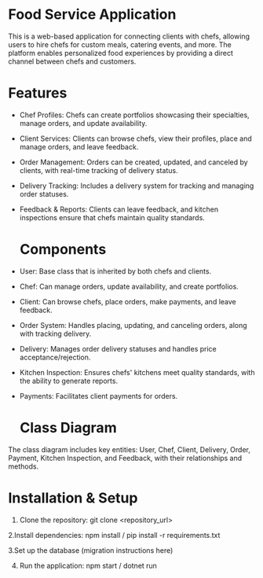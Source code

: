 # Food Service Application

This is a web-based application for connecting clients with chefs, allowing users to hire chefs for custom meals, catering events, and more. The platform enables personalized food experiences by providing a direct channel between chefs and customers.



# Features

- Chef Profiles: Chefs can create portfolios showcasing their specialties, manage orders, and update availability.

- Client Services: Clients can browse chefs, view their profiles, place and manage orders, and leave feedback.

- Order Management: Orders can be created, updated, and canceled by clients, with real-time tracking of delivery status.

- Delivery Tracking: Includes a delivery system for tracking and managing order statuses.

- Feedback & Reports: Clients can leave feedback, and kitchen inspections ensure that chefs maintain quality standards.

  # Components

- User: Base class that is inherited by both chefs and clients.
  
- Chef: Can manage orders, update availability, and create portfolios.
  
- Client: Can browse chefs, place orders, make payments, and leave feedback.
  
- Order System: Handles placing, updating, and canceling orders, along with tracking delivery.
  
- Delivery: Manages order delivery statuses and handles price acceptance/rejection.
  
- Kitchen Inspection: Ensures chefs' kitchens meet quality standards, with the ability to generate reports.
  
- Payments: Facilitates client payments for orders.

   # Class Diagram
The class diagram includes key entities: User, Chef, Client, Delivery, Order, Payment, Kitchen Inspection, and Feedback, with their relationships and methods.


# Installation & Setup
1. Clone the repository: git clone <repository_url>

2.Install dependencies:  npm install / pip install -r requirements.txt

3.Set up the database (migration instructions here)

4. Run the application: npm start / dotnet run




 

